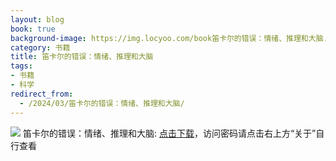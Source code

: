 ```yaml
---
layout: blog
book: true
background-image: https://img.locyoo.com/book笛卡尔的错误：情绪、推理和大脑.jpg
category: 书籍
title: 笛卡尔的错误：情绪、推理和大脑
tags:
- 书籍
- 科学
redirect_from:
  - /2024/03/笛卡尔的错误：情绪、推理和大脑/
---
```

![](https://img.locyoo.com/book笛卡尔的错误：情绪、推理和大脑.jpg)
笛卡尔的错误：情绪、推理和大脑: <a name = "ref1" href="https://url18.ctfile.com/f/50983618-1380724384-d434a5?p=3619">点击下载</a>，访问密码请点击右上方“关于”自行查看